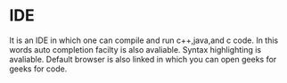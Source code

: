 # IDE
It is an IDE in which one can compile and run  c++,java,and c code.
In this words auto completion facilty is also avaliable.
Syntax highlighting is avaliable.
Default browser is also linked in which you can open geeks for geeks for code.
